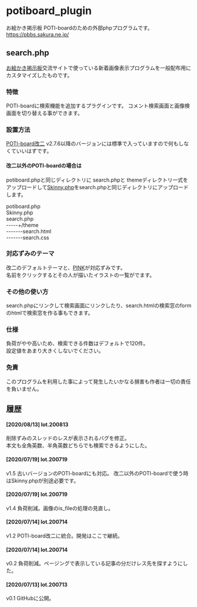 # potiboard_plugin
お絵かき掲示板 POTI-boardのための外部phpプログラムです。 https://pbbs.sakura.ne.jp/

## search.php

[お絵かき掲示板](https://pbbs.sakura.ne.jp/)交流サイトで使っている新着画像表示プログラムを一般配布用にカスタマイズしたものです。

### 特徴

POTI-boardに検索機能を追加するプラグインです。
コメント検索画面と画像検画面を切り替える事ができます。

### 設置方法

[POTI-board改二](https://github.com/sakots/poti-kaini) v2.7.6以降のバージョンには標準で入っていますので何もしなくていいはずです。

#### 改二以外のPOTI-boardの場合は

potiboard.phpと同じディレクトリに
search.phpと
themeディレクトリ一式をアップロードして[Skinny.php](http://skinny.sx68.net/)をsearch.phpと同じディレクトリにアップロードします。

potiboard.php  
Skinny.php  
search.php  
-----+/theme  
-------search.html  
-------search.css  

### 対応ずみのテーマ

改二のデフォルトテーマと、[PINK](https://github.com/satopian/pink)が対応ずみです。  
名前をクリックするとその人が描いたイラストの一覧がでます。  

### その他の使い方

search.phpにリンクして検索画面にリンクしたり、search.htmlの検索窓のformのhtmlで検索窓を作る事もできます。    

### 仕様

負荷がやや高いため、検索できる件数はデフォルトで120件。  
設定値をあまり大きくしないでください。

### 免責

このプログラムを利用した事によって発生したいかなる損害も作者は一切の責任を負いません。

## 履歴
#### [2020/08/13] lot.200813
削除ずみのスレッドのレスが表示されるバグを修正。  
本文も全角英数、半角英数どちらでも検索できるようにした。  
#### [2020/07/19] lot.200719
v1.5 古いバージョンのPOTI-boardにも対応。
改二以外のPOTI-boardで使う時はSkinny.phpが別途必要です。  
#### [2020/07/19] lot.200719
v1.4 負荷削減。画像のis_fileの処理の見直し。 
#### [2020/07/14] lot.200714
v1.2 POTI-board改二に統合。開発はここで継続。
#### [2020/07/14] lot.200714
v0.2 負荷削減。ページングで表示している記事の分だけレス先を探すようにした。
#### [2020/07/13] lot.200713
v0.1 GitHubに公開。

